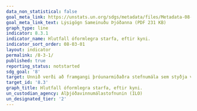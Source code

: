 ```yaml
---
data_non_statistical: false
goal_meta_link: https://unstats.un.org/sdgs/metadata/files/Metadata-08-03-01.pdf
goal_meta_link_text: Lýsigögn Sameinuðu Þjóðanna (PDF 231 KB)
graph_type: line
indicator: 8.3.1
indicator_name: Hlutfall óformlegra starfa, eftir kyni.
indicator_sort_order: 08-03-01
layout: indicator
permalink: /8-3-1/
published: true
reporting_status: notstarted
sdg_goal: '8'
target: Unnið verði að framgangi þróunarmiðaðra stefnumála sem styðja við afkastamikla framleiðslustarfsemi, frumkvöðlastarfsemi, sköpunarmátt og nýsköpun og fjölga mannsæmandi störfum. Lítil og meðalstór fyrirtæki fái meðbyr, meðal annars með aðgengi að fjármálaþjónustu.
target_id: '8.3'
graph_title: Hlutfall óformlegra starfa, eftir kyni.
un_custodian_agency: Alþjóðavinnumálastofnunin (ILO)
un_designated_tier: '2'
---
```

